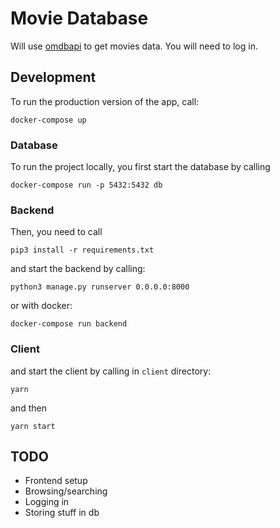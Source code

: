 # Movie Database

Will use [omdbapi](http://www.omdbapi.com/) to get movies data. You will need to log in.

## Development

To run the production version of the app, call:

```
docker-compose up
```

### Database

To run the project locally, you first start the database by calling

```
docker-compose run -p 5432:5432 db
```

### Backend

Then, you need to call

```
pip3 install -r requirements.txt
```

and start the backend by calling:

```
python3 manage.py runserver 0.0.0.0:8000
```

or with docker:

```
docker-compose run backend
```

### Client

and start the client by calling in `client` directory:

```
yarn
```

and then

```
yarn start
```

## TODO

- Frontend setup
- Browsing/searching
- Logging in
- Storing stuff in db
